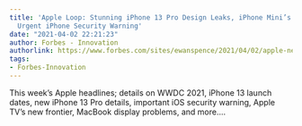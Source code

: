 ```yaml
---
title: 'Apple Loop: Stunning iPhone 13 Pro Design Leaks, iPhone Mini’s Surprise Success,
  Urgent iPhone Security Warning'
date: "2021-04-02 22:21:23"
author: Forbes - Innovation
authorlink: https://www.forbes.com/sites/ewanspence/2021/04/02/apple-news-headlines-iphone-13-design-macbook-stage-lighting-app-sales-ios-security-update/
tags:
- Forbes-Innovation
---
```

This week’s Apple headlines; details on WWDC 2021, iPhone 13 launch dates, new iPhone 13 Pro details, important iOS security warning, Apple TV’s new frontier, MacBook display problems, and more....